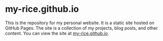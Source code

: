# my-rice.github.io
This is the repository for my personal website. It is a static site hosted on GitHub Pages. The site is a collection of my projects, blog posts, and other content. You can view the site at [my-rice.github.io](https://my-rice.github.io/).
